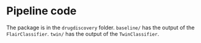 # Pipeline code
The package is in the `drugdiscovery` folder. `baseline/` has the output of the `FlairClassifier`. `twin/` has the output of the `TwinClassifier`.
